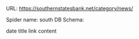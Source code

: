 URL: https://southernstatesbank.net/category/news/

Spider name: south
DB Schema:

date
title
link
content
